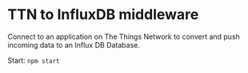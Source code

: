 # TTN to InfluxDB middleware

Connect to an application on The Things Network to convert and push incoming data to an Influx DB Database.

Start: `npm start`
